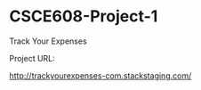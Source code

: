 # CSCE608-Project-1
Track Your Expenses

Project URL:

http://trackyourexpenses-com.stackstaging.com/
